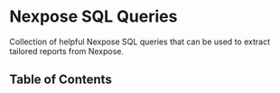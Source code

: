 
# Nexpose SQL Queries

Collection of helpful Nexpose SQL queries that can be used to extract tailored reports
from Nexpose.

## Table of Contents



###
###
###

